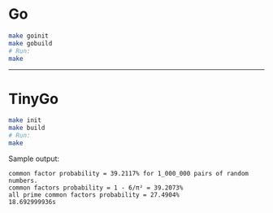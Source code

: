 # Go

```sh
make goinit
make gobuild
# Run:
make
```

---

# TinyGo

```sh
make init
make build
# Run:
make
```

Sample output:
```
common factor probability = 39.2117% for 1_000_000 pairs of random numbers.
common factors probability = 1 - 6/π² = 39.2073%
all prime common factors probability = 27.4904%
18.692999936s
```